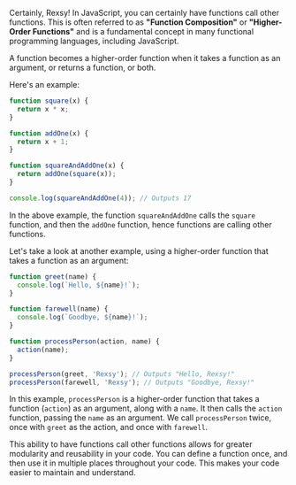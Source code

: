 Certainly, Rexsy! In JavaScript, you can certainly have functions call other functions. This is often referred to as **"Function Composition"** or **"Higher-Order Functions"** and is a fundamental concept in many functional programming languages, including JavaScript.

A function becomes a higher-order function when it takes a function as an argument, or returns a function, or both.

Here's an example:

```javascript
function square(x) {
  return x * x;
}

function addOne(x) {
  return x + 1;
}

function squareAndAddOne(x) {
  return addOne(square(x));
}

console.log(squareAndAddOne(4)); // Outputs 17
```

In the above example, the function `squareAndAddOne` calls the `square` function, and then the `addOne` function, hence functions are calling other functions.

Let's take a look at another example, using a higher-order function that takes a function as an argument:

```javascript
function greet(name) {
  console.log(`Hello, ${name}!`);
}

function farewell(name) {
  console.log(`Goodbye, ${name}!`);
}

function processPerson(action, name) {
  action(name);
}

processPerson(greet, 'Rexsy'); // Outputs "Hello, Rexsy!"
processPerson(farewell, 'Rexsy'); // Outputs "Goodbye, Rexsy!"
```

In this example, `processPerson` is a higher-order function that takes a function (`action`) as an argument, along with a `name`. It then calls the `action` function, passing the `name` as an argument. We call `processPerson` twice, once with `greet` as the action, and once with `farewell`.

This ability to have functions call other functions allows for greater modularity and reusability in your code. You can define a function once, and then use it in multiple places throughout your code. This makes your code easier to maintain and understand.